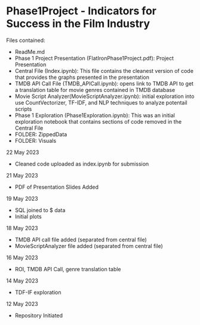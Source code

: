 # Phase1Project - Indicators for Success in the Film Industry
Files contained:
- ReadMe.md
- Phase 1 Project Presentation (FlatIronPhase1Project.pdf): Project Presentation
- Central File (Index.ipynb): This file contains the cleanest version of code that provides the graphs presented in the presentation
- TMDB API Call File (TMDB_APICall.ipynb): opens link to TMDB API to get a translation table for movie genres contained in TMDB database
- Movie Script Analyzer(MovieScriptAnalyzer.ipynb): initial exploration into use CountVectorizer, TF-IDF, and NLP techniques to analyze potentail scripts
- Phase 1 Exploration (Phase1Exploration.ipynb): This was an initial exploration notebook that contains sections of code removed in the Central File
- FOLDER: ZippedData 
- FOLDER: Visuals 

22 May 2023
- Cleaned code uploaded as index.ipynb for submission

21 May 2023
- PDF of Presentation Slides Added

19 May 2023
- SQL joined to $ data
- Initial plots

18 May 2023
- TMDB API call file added (separated from central file)
- MovieScriptAnalyzer file added (separated from central file)

16 May 2023 
- ROI, TMDB API Call, genre translation table

14 May 2023
- TDF-IF exploration

12 May 2023
- Repository Initiated

